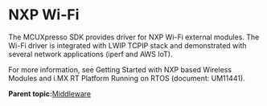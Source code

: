 # NXP Wi-Fi

The MCUXpresso SDK provides driver for NXP Wi-Fi external modules. The Wi-Fi driver is integrated with LWIP TCPIP stack and demonstrated with several network applications \(iperf and AWS IoT\).

For more information, see Getting Started with NXP based Wireless Modules and i.MX RT Platform Running on RTOS \(document: UM11441\).

**Parent topic:**[Middleware](../topics/middleware.md)

